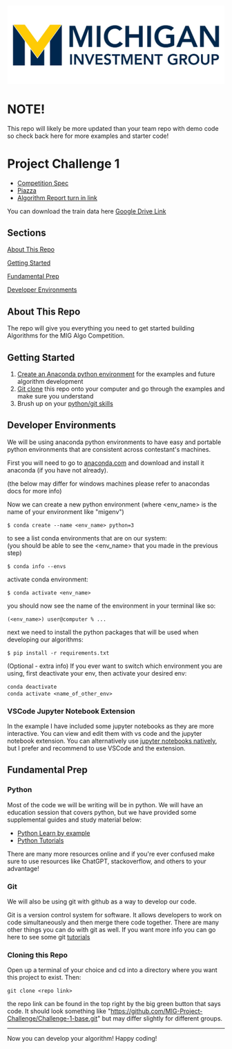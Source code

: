 <div align="center">
    <a href="https://www.michiganinvestmentgroup.com/"><img src="./media/logo.jpeg"></a>
</div>

# NOTE!
This repo will likely be more updated than your team repo with demo code so check back here for more examples and starter code!

# Project Challenge 1

- [Competition Spec](https://docs.google.com/document/d/1aBTDQckRDnt5PEU_qzmjxsmGURQZOdF2RPsreJY_voY/edit?usp=sharing)
- [Piazza](https://piazza.com/umich/fall2023/mig101)
- [Algorithm Report turn in link](https://forms.gle/Ac4UJxsYPdErdtdC7)

You can download the train data here [Google Drive Link](https://drive.google.com/file/d/1ruCDFeUqLEkPDfSLBqDMf8swyU1ECEwq/view?usp=sharing)

## Sections
[About This Repo](#about)

[Getting Started](#getting-started)

[Fundamental Prep](#fundamental-prep)

[Developer Environments](#developer-environments)


## <a name="about"></a>About This Repo
The repo will give you everything you need to get started building Algorithms for the MIG Algo Competition.

## <a name="getting-started"></a>Getting Started

1. [Create an Anaconda python environment](#developer-environments) for the examples and future algorithm development
2. [Git clone](#cloning-this-repo) this repo onto your computer and go through the examples and make sure you understand
3. Brush up on your [python/git skills](#fundamental-prep)

## <a name="developer-environments"></a>Developer Environments

We will be using anaconda python environments to have easy and portable python environments that are consistent across contestant's machines.

First you will need to go to [anaconda.com](https://www.anaconda.com/download) and download and install it anaconda (if you have not already).

(the below may differ for windows machines please refer to anacondas docs for more info)

Now we can create a new python environment (where <env_name> is the name of your environment like "migenv")
```
$ conda create --name <env_name> python=3
```

to see a list conda environments that are on our system:
<br>(you should be able to see the <env_name> that you made in the previous step)
```
$ conda info --envs
```

activate conda environment:
```
$ conda activate <env_name>
```

you should now see the name of the environment in your terminal like so:
```
(<env_name>) user@computer % ...
```

next we need to install the python packages that will be used when developing our algorithms:
```
$ pip install -r requirements.txt
```

(Optional - extra info)
If you ever want to switch which environment you are using, first deactivate your env, then activate your desired env:
```
conda deactivate
conda activate <name_of_other_env>
```

### VSCode Jupyter Notebook Extension
In the example I have included some jupyter notebooks as they are more interactive. You can view and edit them with vs code and the jupyter notebook extension. You can alternatively use [jupyter notebooks natively](https://jupyter.org/), but I prefer and recommend to use VSCode and the extension.

## <a name="fundamental-prep"></a>Fundamental Prep

### Python
Most of the code we will be writing will be in python. We will have an education session that covers python, but we have provided some supplemental guides and study material below:
- [Python Learn by example](https://python-by-examples.readthedocs.io/en/latest/)
- [Python Tutorials](https://www.learnpython.org/en/Hello%2C_World%21)

There are many more resources online and if you're ever confused make sure to use resources like ChatGPT, stackoverflow, and others to your advantage!

### <a name="git"></a>Git
We will also be using git with github as a way to develop our code. 

Git is a version control system for software. It allows developers to work on code simultaneously and then merge there code together. There are many other things you can do with git as well. If you want more info you can go here to see some git [tutorials](https://www.w3schools.com/git/git_intro.asp?remote=github)

### <a name="cloning-this-repo"></a>Cloning this Repo

Open up a terminal of your choice and cd into a directory where you want this project to exist. Then:
```
git clone <repo link>
```

the repo link can be found in the top right by the big green button that says code. It should look something like "https://github.com/MIG-Project-Challenge/Challenge-1-base.git" but may differ slightly for different groups. 

---

Now you can develop your algorithm! Happy coding!
